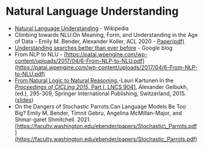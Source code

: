 # Natural Language Understanding

* [Natural Language Understanding](https://en.wikipedia.org/wiki/Natural-language_understanding) - Wikipedia 
* Climbing towards NLU:On Meaning, Form, and Understanding in the Age of Data - Emily M. Bender, Alexander Koller, ACL 2020 - [Paper\(pdf\)](https://openreview.net/pdf?id=GKTvAcb12b)
* [Understanding searches better than ever before](https://www.blog.google/products/search/search-language-understanding-bert/) - Google blog
* From NLP to NLU - [https://patai.wpengine.com/wp-content/uploads/2017/04/6-From-NLP-to-NLU.pdf](https://patai.wpengine.com/wp-content/uploads/2017/04/6-From-NLP-to-NLU.pdf)
*  [From Natural Logic to Natural Reasoning.](http://web.stanford.edu/~laurik/publications/cicling-2015/cicling-2015.pdf)-Lauri Kartunen In the [_Proceedings of CICLing 2015_, Part I, LNCS 9041](http://www.springer.com/us/book/9783319181103), Alexander Gelbukh, \(ed.\), 295-309, Springer International Publishing, Switzerland, 2015.\([slides](https://web.stanford.edu/~laurik/presentations/CICLing.pdf)\)    
* On the Dangers of Stochastic Parrots:Can Language Models Be Too Big? Emily M. Bender, Timnit Gebru, Angelina McMillan-Major, and Shmar-garet Shmitchell. 2021.[https://faculty.washington.edu/ebender/papers/Stochastic\_Parrots.pdf](https://faculty.washington.edu/ebender/papers/Stochastic_Parrots.pdf)

